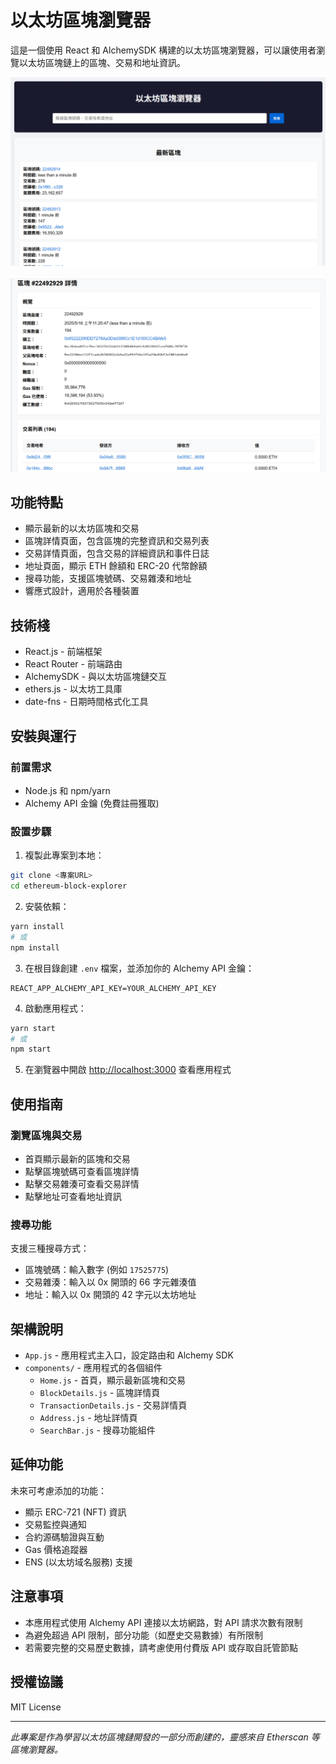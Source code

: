 # 以太坊區塊瀏覽器

這是一個使用 React 和 AlchemySDK 構建的以太坊區塊瀏覽器，可以讓使用者瀏覽以太坊區塊鏈上的區塊、交易和地址資訊。

![示例圖片](https://github.com/yoyoj1023/dapps/blob/main/08-au-blockexplorer/sample1.png)

![示例圖片](https://github.com/yoyoj1023/dapps/blob/main/08-au-blockexplorer/sample2.png)

## 功能特點

- 顯示最新的以太坊區塊和交易
- 區塊詳情頁面，包含區塊的完整資訊和交易列表
- 交易詳情頁面，包含交易的詳細資訊和事件日誌
- 地址頁面，顯示 ETH 餘額和 ERC-20 代幣餘額
- 搜尋功能，支援區塊號碼、交易雜湊和地址
- 響應式設計，適用於各種裝置

## 技術棧

- React.js - 前端框架
- React Router - 前端路由
- AlchemySDK - 與以太坊區塊鏈交互
- ethers.js - 以太坊工具庫
- date-fns - 日期時間格式化工具

## 安裝與運行

### 前置需求

- Node.js 和 npm/yarn
- Alchemy API 金鑰 (免費註冊獲取)

### 設置步驟

1. 複製此專案到本地：

```bash
git clone <專案URL>
cd ethereum-block-explorer
```

2. 安裝依賴：

```bash
yarn install
# 或
npm install
```

3. 在根目錄創建 `.env` 檔案，並添加你的 Alchemy API 金鑰：

```
REACT_APP_ALCHEMY_API_KEY=YOUR_ALCHEMY_API_KEY
```

4. 啟動應用程式：

```bash
yarn start
# 或
npm start
```

5. 在瀏覽器中開啟 [http://localhost:3000](http://localhost:3000) 查看應用程式

## 使用指南

### 瀏覽區塊與交易

- 首頁顯示最新的區塊和交易
- 點擊區塊號碼可查看區塊詳情
- 點擊交易雜湊可查看交易詳情
- 點擊地址可查看地址資訊

### 搜尋功能

支援三種搜尋方式：
- 區塊號碼：輸入數字 (例如 `17525775`)
- 交易雜湊：輸入以 0x 開頭的 66 字元雜湊值
- 地址：輸入以 0x 開頭的 42 字元以太坊地址

## 架構說明

- `App.js` - 應用程式主入口，設定路由和 Alchemy SDK
- `components/` - 應用程式的各個組件
  - `Home.js` - 首頁，顯示最新區塊和交易
  - `BlockDetails.js` - 區塊詳情頁
  - `TransactionDetails.js` - 交易詳情頁
  - `Address.js` - 地址詳情頁
  - `SearchBar.js` - 搜尋功能組件

## 延伸功能

未來可考慮添加的功能：
- 顯示 ERC-721 (NFT) 資訊
- 交易監控與通知
- 合約源碼驗證與互動
- Gas 價格追蹤器
- ENS (以太坊域名服務) 支援

## 注意事項

- 本應用程式使用 Alchemy API 連接以太坊網路，對 API 請求次數有限制
- 為避免超過 API 限制，部分功能（如歷史交易數據）有所限制
- 若需要完整的交易歷史數據，請考慮使用付費版 API 或存取自託管節點

## 授權協議

MIT License

---

*此專案是作為學習以太坊區塊鏈開發的一部分而創建的，靈感來自 Etherscan 等區塊瀏覽器。*
